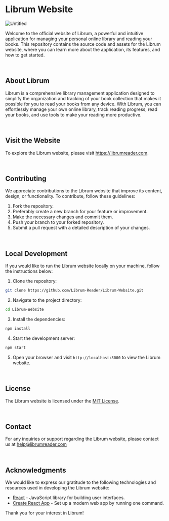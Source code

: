 # Librum Website

![Untitled](https://github.com/Librum-Reader/Librum-Website/assets/69865187/ecb5e40d-dd60-4cd5-baff-54904da39dfe)


Welcome to the official website of Librum, a powerful and intuitive application for managing your personal online library and reading your books. This repository contains the source code and assets for the Librum website, where you can learn more about the application, its features, and how to get started.

<br>

## About Librum

Librum is a comprehensive library management application designed to simplify the organization and tracking of your book collection that makes it possible for you to read your books from any device. With Librum, you can effortlessly manage your own online library, track reading progress, read your books, and use tools to make your reading more productive.

<br>

## Visit the Website

To explore the Librum website, please visit https://librumreader.com.

<br>

## Contributing

We appreciate contributions to the Librum website that improve its content, design, or functionality. To contribute, follow these guidelines:

1. Fork the repository.
2. Preferably create a new branch for your feature or improvement.
3. Make the necessary changes and commit them.
4. Push your branch to your forked repository.
5. Submit a pull request with a detailed description of your changes.

<br>

## Local Development

If you would like to run the Librum website locally on your machine, follow the instructions below:

1. Clone the repository:
```bash
git clone https://github.com/Librum-Reader/Librum-Website.git
```

2. Navigate to the project directory:
```bash
cd Librum-Website
```

3. Install the dependencies:
```bash
npm install
```

4. Start the development server:
```bash
npm start
```

5. Open your browser and visit `http://localhost:3000` to view the Librum website.

<br>

## License

The Librum website is licensed under the [MIT License](LICENSE).

<br>

## Contact

For any inquiries or support regarding the Librum website, please contact us at help@librumreader.com

<br>

## Acknowledgments

We would like to express our gratitude to the following technologies and resources used in developing the Librum website:

- [React](https://reactjs.org) - JavaScript library for building user interfaces.
- [Create React App](https://create-react-app.dev) - Set up a modern web app by running one command.

Thank you for your interest in Librum!
